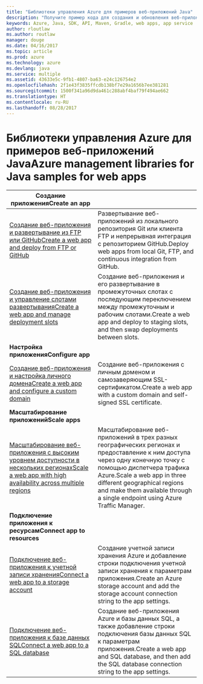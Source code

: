 ```yaml
---
title: "Библиотеки управления Azure для примеров веб-приложений Java"
description: "Получите пример кода для создания и обновления веб-приложений Azure, размещенных в службе приложений, используя библиотеки управления Azure для Java."
keywords: Azure, Java, SDK, API, Maven, Gradle, web apps, app service
author: rloutlaw
ms.author: routlaw
manager: douge
ms.date: 04/16/2017
ms.topic: article
ms.prod: azure
ms.technology: azure
ms.devlang: java
ms.service: multiple
ms.assetid: 43633e5c-9fb1-4807-ba63-e24c126754e2
ms.openlocfilehash: 2f1e43f3835ffcdb138bf7e29a1656b7ee381281
ms.sourcegitcommit: 1500f341a96d9da461c288abf4baf79f494ae662
ms.translationtype: HT
ms.contentlocale: ru-RU
ms.lasthandoff: 08/28/2017
---
```

# <a name="azure-management-libraries-for-java-samples-for-web-apps"></a><span data-ttu-id="b47c1-104">Библиотеки управления Azure для примеров веб-приложений Java</span><span class="sxs-lookup"><span data-stu-id="b47c1-104">Azure management libraries for Java samples for web apps</span></span>

| <span data-ttu-id="b47c1-105">**Создание приложения**</span><span class="sxs-lookup"><span data-stu-id="b47c1-105">**Create an app**</span></span> ||
|---|---|
| <span data-ttu-id="b47c1-106">[Создание веб-приложения и развертывание из FTP или GitHub][1]</span><span class="sxs-lookup"><span data-stu-id="b47c1-106">[Create a web app and deploy from FTP or GitHub][1]</span></span> | <span data-ttu-id="b47c1-107">Развертывание веб-приложений из локального репозитория Git или клиента FTP и непрерывная интеграция с репозиторием GitHub.</span><span class="sxs-lookup"><span data-stu-id="b47c1-107">Deploy web apps from local Git, FTP, and continuous integration from GitHub.</span></span> |
| <span data-ttu-id="b47c1-108">[Создание веб-приложения и управление слотами развертывания][2]</span><span class="sxs-lookup"><span data-stu-id="b47c1-108">[Create a web app and manage deployment slots][2]</span></span> | <span data-ttu-id="b47c1-109">Создание веб-приложения и его развертывание в промежуточных слотах с последующим переключением между промежуточным и рабочим слотами.</span><span class="sxs-lookup"><span data-stu-id="b47c1-109">Create a web app and deploy to staging slots, and then swap deployments between slots.</span></span> |
| <span data-ttu-id="b47c1-110">**Настройка приложения**</span><span class="sxs-lookup"><span data-stu-id="b47c1-110">**Configure app**</span></span> ||
| <span data-ttu-id="b47c1-111">[Создание веб-приложения и настройка личного домена][3]</span><span class="sxs-lookup"><span data-stu-id="b47c1-111">[Create a web app and configure a custom domain][3]</span></span> | <span data-ttu-id="b47c1-112">Создание веб-приложения с личным доменом и самозаверяющим SSL-сертификатом.</span><span class="sxs-lookup"><span data-stu-id="b47c1-112">Create a web app with a custom domain and self-signed SSL certificate.</span></span> |
| <span data-ttu-id="b47c1-113">**Масштабирование приложений**</span><span class="sxs-lookup"><span data-stu-id="b47c1-113">**Scale apps**</span></span> ||
| <span data-ttu-id="b47c1-114">[Масштабирование веб-приложения с высоким уровнем доступности в нескольких регионах][4]</span><span class="sxs-lookup"><span data-stu-id="b47c1-114">[Scale a web app with high availability across multiple regions][4]</span></span> | <span data-ttu-id="b47c1-115">Масштабирование веб-приложений в трех разных географических регионах и предоставление к ним доступа через одну конечную точку с помощью диспетчера трафика Azure.</span><span class="sxs-lookup"><span data-stu-id="b47c1-115">Scale a web app in three different geographical regions and make them available through a single endpoint using Azure Traffic Manager.</span></span> | 
| <span data-ttu-id="b47c1-116">**Подключение приложения к ресурсам**</span><span class="sxs-lookup"><span data-stu-id="b47c1-116">**Connect app to resources**</span></span> ||
| <span data-ttu-id="b47c1-117">[Подключение веб-приложения к учетной записи хранения][5]</span><span class="sxs-lookup"><span data-stu-id="b47c1-117">[Connect a web app to a storage account][5]</span></span> | <span data-ttu-id="b47c1-118">Создание учетной записи хранения Azure и добавление строки подключения учетной записи хранения к параметрам приложения.</span><span class="sxs-lookup"><span data-stu-id="b47c1-118">Create an Azure storage account and add the storage account connection string to the app settings.</span></span> |
| <span data-ttu-id="b47c1-119">[Подключение веб-приложения к базе данных SQL][6]</span><span class="sxs-lookup"><span data-stu-id="b47c1-119">[Connect a web app to a SQL database][6]</span></span> | <span data-ttu-id="b47c1-120">Создание веб-приложения Azure и базы данных SQL, а также добавление строки подключения базы данных SQL к параметрам приложения.</span><span class="sxs-lookup"><span data-stu-id="b47c1-120">Create a web app and SQL database, and then add the SQL database connection string to the app settings.</span></span> |

[1]: java-sdk-configure-webapp-sources.md
[2]: https://azure.microsoft.com/resources/samples/app-service-java-manage-staging-and-production-slots-for-web-apps/
[3]: https://azure.microsoft.com/resources/samples/app-service-java-manage-web-apps-with-custom-domains/
[4]: https://azure.microsoft.com/resources/samples/app-service-java-scale-web-apps-on-linux/
[5]: https://azure.microsoft.com/resources/samples/app-service-java-manage-storage-connections-for-web-apps/
[6]: https://azure.microsoft.com/resources/samples/app-service-java-manage-data-connections-for-web-apps/